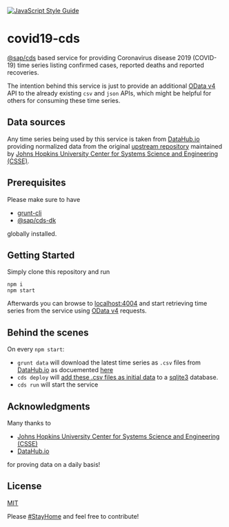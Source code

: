 [![JavaScript Style Guide](https://img.shields.io/badge/code_style-standard-brightgreen.svg)](https://standardjs.com)

# covid19-cds

[@sap/cds](https://cap.cloud.sap/docs/node.js/api) based service for providing Coronavirus disease 2019 (COVID-19) time series listing confirmed cases, reported deaths and reported recoveries.

The intention behind this service is just to provide an additional [OData v4](https://www.odata.org/documentation/) API to the already existing `csv` and `json` APIs, which might be helpful for others for consuming these time series.

## Data sources

Any time series being used by this service is taken from [DataHub.io](https://datahub.io/core/covid-19) providing normalized data from the original [upstream repository](https://github.com/CSSEGISandData/COVID-19) maintained by [Johns Hopkins University Center for Systems Science and Engineering (CSSE)](https://systems.jhu.edu/).

## Prerequisites

Please make sure to have

- [grunt-cli](https://github.com/gruntjs/grunt-cli)
- [@sap/cds-dk](https://cap.cloud.sap/docs/get-started/)

globally installed.

## Getting Started

Simply clone this repository and run

```shell
npm i
npm start
```

Afterwards you can browse to [localhost:4004](http://localhost:4004) and start retrieving time series from the service using [OData v4](https://www.odata.org/documentation/) requests.

## Behind the scenes

On every `npm start`:

- `grunt data` will download the latest time series as `.csv` files from [DataHub.io](https://datahub.io/core/covid-19) as docuemented [here](https://datahub.io/core/covid-19#javascript)
- `cds deploy` will [add these .csv files as initial data](https://cap.cloud.sap/docs/get-started/in-a-nutshell#adding-initial-data-in-csv-files) to a [sqlite3](https://github.com/mapbox/node-sqlite3) database.
- `cds run` will start the service 

## Acknowledgments

Many thanks to

- [Johns Hopkins University Center for Systems Science and Engineering (CSSE)](https://systems.jhu.edu/)
- [DataHub.io](https://datahub.io/core/covid-19)

for proving data on a daily basis!

## License
[MIT](https://github.com/pwasem/covid19-cds/blob/master/LICENSE.md)

Please [#StayHome](https://twitter.com/search?q=%23stayhome&src=typed_query) and feel free to contribute!